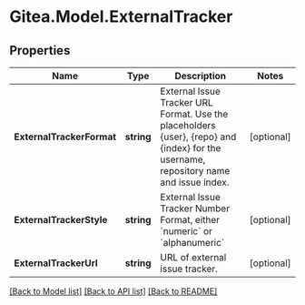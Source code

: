 
# Gitea.Model.ExternalTracker

## Properties

Name | Type | Description | Notes
------------ | ------------- | ------------- | -------------
**ExternalTrackerFormat** | **string** | External Issue Tracker URL Format. Use the placeholders {user}, {repo} and {index} for the username, repository name and issue index. | [optional] 
**ExternalTrackerStyle** | **string** | External Issue Tracker Number Format, either &#x60;numeric&#x60; or &#x60;alphanumeric&#x60; | [optional] 
**ExternalTrackerUrl** | **string** | URL of external issue tracker. | [optional] 

[[Back to Model list]](../README.md#documentation-for-models)
[[Back to API list]](../README.md#documentation-for-api-endpoints)
[[Back to README]](../README.md)

